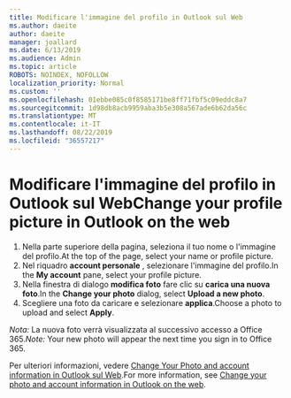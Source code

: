 ```yaml
---
title: Modificare l'immagine del profilo in Outlook sul Web
ms.author: daeite
author: daeite
manager: joallard
ms.date: 6/13/2019
ms.audience: Admin
ms.topic: article
ROBOTS: NOINDEX, NOFOLLOW
localization_priority: Normal
ms.custom: ''
ms.openlocfilehash: 01ebbe085c0f8585171be8ff71fbf5c09eddc8a7
ms.sourcegitcommit: 1d98db8acb9959aba3b5e308a567ade6b62da56c
ms.translationtype: MT
ms.contentlocale: it-IT
ms.lasthandoff: 08/22/2019
ms.locfileid: "36557217"
---
```

# <a name="change-your-profile-picture-in-outlook-on-the-web"></a><span data-ttu-id="67ecc-102">Modificare l'immagine del profilo in Outlook sul Web</span><span class="sxs-lookup"><span data-stu-id="67ecc-102">Change your profile picture in Outlook on the web</span></span>

1. <span data-ttu-id="67ecc-103">Nella parte superiore della pagina, seleziona il tuo nome o l'immagine del profilo.</span><span class="sxs-lookup"><span data-stu-id="67ecc-103">At the top of the page, select your name or profile picture.</span></span>
1. <span data-ttu-id="67ecc-104">Nel riquadro **account personale** , selezionare l'immagine del profilo.</span><span class="sxs-lookup"><span data-stu-id="67ecc-104">In the **My account** pane, select your profile picture.</span></span>
1. <span data-ttu-id="67ecc-105">Nella finestra di dialogo **modifica foto** fare clic su **carica una nuova foto**.</span><span class="sxs-lookup"><span data-stu-id="67ecc-105">In the **Change your photo** dialog, select **Upload a new photo**.</span></span>
1. <span data-ttu-id="67ecc-106">Scegliere una foto da caricare e selezionare **applica**.</span><span class="sxs-lookup"><span data-stu-id="67ecc-106">Choose a photo to upload and select **Apply**.</span></span>

<span data-ttu-id="67ecc-107">*Nota:* La nuova foto verrà visualizzata al successivo accesso a Office 365.</span><span class="sxs-lookup"><span data-stu-id="67ecc-107">*Note:* Your new photo will appear the next time you sign in to Office 365.</span></span>

<span data-ttu-id="67ecc-108">Per ulteriori informazioni, vedere [Change Your Photo and account information in Outlook sul Web](https://support.office.com/article/b2dbb289-851d-4bed-93c3-3e136f5659ec).</span><span class="sxs-lookup"><span data-stu-id="67ecc-108">For more information, see [Change your photo and account information in Outlook on the web](https://support.office.com/article/b2dbb289-851d-4bed-93c3-3e136f5659ec).</span></span>